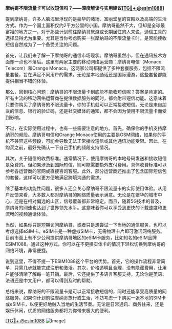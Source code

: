 **摩纳哥不限流量卡可以收短信吗？——深度解读与实用建议[[TG💪+ @esim1088](https://t.me/s/esim1088)]**

提到摩纳哥，许多人脑海里浮现的是豪华的赌场、富丽堂皇的宫殿以及高端的生活方式。作为一个国土面积仅约2平方公里的小国，摩纳哥虽然不大，但却是全球最富裕的地方之一。对于那些计划前往摩纳哥旅游或长期居住的人来说，通信工具的选择显得尤为重要。尤其是当你考虑购买一张摩纳哥的不限流量卡时，是否能接收短信自然成为了一个备受关注的问题。

首先，让我们来了解一下摩纳哥的通信市场现状。摩纳哥虽然小，但在通讯技术方面却一点也不落后。这里有两家主要的移动网络运营商：摩纳哥电信（Monaco Telecom）和Orange Monaco。这两家公司都提供了多种套餐服务，包括不限流量套餐，旨在满足不同用户的需求。无论是本地通话还是国际漫游，这些套餐都能提供相当不错的体验。

那么，回到核心问题：摩纳哥的不限流量卡到底能不能收短信呢？答案是肯定的。所有主流的移动网络运营商在提供数据服务的同时，都会附带短信功能。这意味着只要你购买了摩纳哥的不限流量卡，你的手机就可以正常接收短信。无论是来自朋友的信息、银行的验证码，还是社交媒体的通知，都不会因为使用不限流量卡而受到影响。

不过，在实际使用过程中，也有一些需要注意的地方。首先，确保你的手机支持摩纳哥的频段。摩纳哥电信和Orange Monaco使用的主要是GSM网络，如果你的手机不兼容这些频段，可能会导致无法正常接收短信或其他通讯功能受限。因此，在购买之前，最好先确认一下自己手机的频段支持情况。

其次，关于短信的收费标准。通常情况下，使用摩纳哥的本地号码发送和接收短信是免费的。但如果涉及到国际短信，则可能需要额外支付费用。具体收费标准可以参考各运营商的官网或直接咨询客服。此外，部分运营商还推出了包含国际短信包的套餐，这样可以更方便地满足跨境沟通的需求。

除了基本的功能性问题，很多人还会关心摩纳哥不限流量卡的实际使用体验。从用户反馈来看，大多数人都对摩纳哥的网络质量表示满意。无论是在繁华的城市中心，还是在相对偏远的山区，信号覆盖都非常稳定。而且，随着5G技术的普及，摩纳哥的网速也达到了世界领先水平。这意味着你可以享受到更快的下载速度和更流畅的视频通话体验。

当然，如果你只是短期访问摩纳哥，或者只是想尝试一下当地的通信服务，也可以考虑选择eSIM卡。eSIM卡是一种虚拟SIM卡，无需物理卡片即可激活网络服务。目前市面上有不少公司提供摩纳哥地区的eSIM卡服务，比如知名的eSIM品牌ESIM1088。通过这种方式，你可以在不更换实体卡的情况下轻松切换到摩纳哥的网络环境，非常便捷。

说到这里，不得不提一下ESIM1088这个平台的优势。首先，它的操作流程非常简单，只需几步就能完成注册和激活。其次，价格透明且合理，没有隐藏费用，让用户能够清晰了解每一笔开销。最后，它还提供了多语言客服支持，无论你是英语、法语还是中文用户，都可以得到及时的帮助。

总结来说，摩纳哥的不限流量卡是可以正常接收短信的，同时还能享受高质量的网络服务。如果你计划前往摩纳哥旅行或生活，不妨考虑一下购买一张本地的SIM卡或eSIM卡，以便更好地融入当地的生活节奏。无论是日常通讯、商务往来，还是娱乐休闲，优质的网络服务都将为你带来极大的便利。

[[TG💪+ @esim1088](https://t.me/s/esim1088) ![Image](https://i.postimg.cc/4NQfJmqS/Snipaste-2025-05-13-00-14-12.png)]